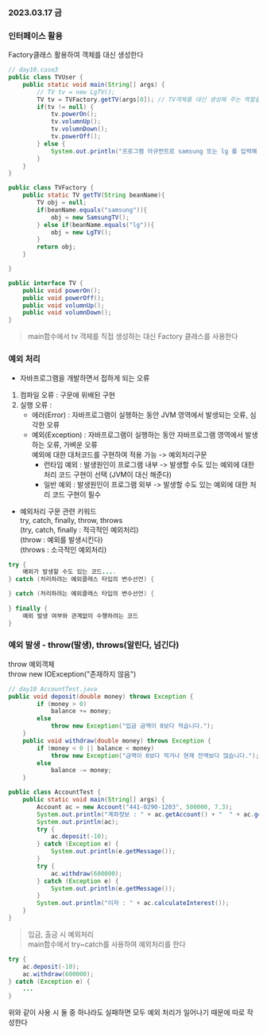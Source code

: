 ### 2023.03.17 금

### 인터페이스 활용
Factory클래스 활용하여 객체를 대신 생성한다  
```java
// day10.case3
public class TVUser {
	public static void main(String[] args) {		
        // TV tv = new LgTV();
		TV tv = TVFactory.getTV(args[0]); // TV객체를 대신 생성해 주는 역할을 하는 TVFactory
		if(tv != null) {
			tv.powerOn();
			tv.volumnUp();
			tv.volumnDown();
			tv.powerOff();
		} else {
			System.out.println("프로그램 아규먼트로 samsung 또는 lg 를 입력해 주세요..");
		}
	}
}

public class TVFactory {
	public static TV getTV(String beanName){
		TV obj = null;
		if(beanName.equals("samsung")){
			obj = new SamsungTV();
		} else if(beanName.equals("lg")){
			obj = new LgTV();
		}
		return obj;
	}

}

public interface TV {
	public void powerOn();
	public void powerOff();
	public void volumnUp();
	public void volumnDown();
}
```
> main함수에서 tv 객체를 직접 생성하는 대신 Factory 클래스를 사용한다   

### 예외 처리
- 자바프로그램을 개발하면서 접하게 되는 오류
1. 컴파일 오류 : 구문에 위배된 구현
2. 실행 오류 : 
    - 에러(Error) : 자바프로그램이 실행하는 동안 JVM 영역에서 발생되는 오류, 심각한 오류  
    - 예외(Exception) : 자바프로그램이 실행하는 동안 자바프로그램 영역에서 발생하는 오류, 가벼운 오류  
                        예외에 대한 대처코드를 구현하여 적용 가능 -> 예외처리구문  
        - 런타임 예외 : 발생원인이 프로그램 내부 -> 발생할 수도 있는 예외에 대한 처리 코드 구현이 선택 (JVM이 대신 해준다)
        - 일반 예외 : 발생원인이 프로그램 외부 -> 발생할 수도 있는 예외에 대한 처리 코드 구현이 필수

- 예외처리 구문 관련 키워드  
try, catch, finally, throw, throws  
(try, catch, finally : 적극적인 예외처리)  
(throw : 예외를 발생시킨다)  
(throws : 소극적인 예외처리)  

```java
try {
    예외가 발생할 수도 있는 코드....
} catch (처리하려는 예외클래스 타입의 변수선언) {

} catch (처리하려는 예외클래스 타입의 변수선언) {
    
} finally {
    예외 발생 여부와 관계없이 수행하려는 코드
}

```

### 예외 발생 - throw(발생), throws(알린다, 넘긴다)  
throw 예외객체  
throw new IOException("존재하지 않음")  

```java
// day10 AccountTest.java
public void deposit(double money) throws Exception {
		if (money > 0)
			balance += money;
		else
			throw new Exception("입금 금액이 0보다 적습니다.");
	}
	public void withdraw(double money) throws Exception {
		if (money < 0 || balance < money)
			throw new Exception("금액이 0보다 적거나 현재 잔액보다 많습니다.");
		else
			balance -= money;
	}

public class AccountTest {
	public static void main(String[] args) {
		Account ac = new Account("441-0290-1203", 500000, 7.3);
		System.out.println("계좌정보 : " + ac.getAccount() + "  " + ac.getBalance() + "  " + ac.getInterestRate());
		System.out.println(ac);
		try {
			ac.deposit(-10);
		} catch (Exception e) {
			System.out.println(e.getMessage());
		}		
		try {
			ac.withdraw(600000);
		} catch (Exception e) {
			System.out.println(e.getMessage());
		}
		System.out.println("이자 : " + ac.calculateInterest());
	}
}    
```
> 입금, 출금 시 예외처리  
main함수에서 try~catch를 사용하여 예외처리를 한다  
```java
try {
    ac.deposit(-10);
    ac.withdraw(600000);
} catch (Exception e) {
    ...
}
```
위와 같이 사용 시 둘 중 하나라도 실패하면 모두 예외 처리가 일어나기 때문에 따로 작성한다  